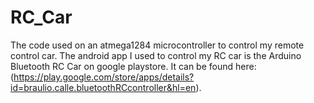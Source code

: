 RC_Car
======

The code used on an atmega1284 microcontroller to control my remote control car. The android app I used to control my RC car is the Arduino Bluetooth RC Car on google playstore. It can be found here: (https://play.google.com/store/apps/details?id=braulio.calle.bluetoothRCcontroller&hl=en).
